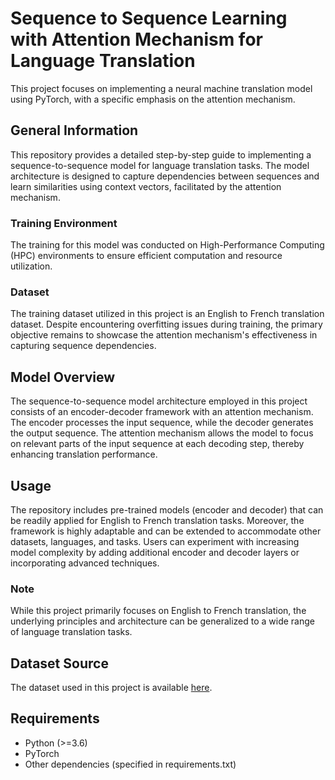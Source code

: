 # Sequence to Sequence Learning with Attention Mechanism for Language Translation

This project focuses on implementing a neural machine translation model using PyTorch, with a specific emphasis on the attention mechanism.

## General Information

This repository provides a detailed step-by-step guide to implementing a sequence-to-sequence model for language translation tasks. The model architecture is designed to capture dependencies between sequences and learn similarities using context vectors, facilitated by the attention mechanism.

### Training Environment  

The training for this model was conducted on High-Performance Computing (HPC) environments to ensure efficient computation and resource utilization.

### Dataset

The training dataset utilized in this project is an English to French translation dataset. Despite encountering overfitting issues during training, the primary objective remains to showcase the attention mechanism's effectiveness in capturing sequence dependencies.

## Model Overview

The sequence-to-sequence model architecture employed in this project consists of an encoder-decoder framework with an attention mechanism. The encoder processes the input sequence, while the decoder generates the output sequence. The attention mechanism allows the model to focus on relevant parts of the input sequence at each decoding step, thereby enhancing translation performance.

## Usage

The repository includes pre-trained models (encoder and decoder) that can be readily applied for English to French translation tasks. Moreover, the framework is highly adaptable and can be extended to accommodate other datasets, languages, and tasks. Users can experiment with increasing model complexity by adding additional encoder and decoder layers or incorporating advanced techniques.

### Note

While this project primarily focuses on English to French translation, the underlying principles and architecture can be generalized to a wide range of language translation tasks.

## Dataset Source
The dataset used in this project is available [here](insert_dataset_link).

## Requirements

- Python (>=3.6)
- PyTorch
- Other dependencies (specified in requirements.txt)
